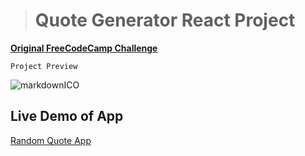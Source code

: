 > # Quote Generator React Project

[ **Original FreeCodeCamp Challenge**](https://www.freecodecamp.org/learn/front-end-libraries/front-end-libraries-projects/build-a-random-quote-machine 'go to challenge')

<!-- codeblocks -->

`Project Preview`

![markdownICO](https://drive.google.com/uc?id=1gyZoTUM2XNAHxSW948O9ixDBgQeYtuxj)
## Live Demo of App
[Random Quote App](https://react-random-quotes.herokuapp.com/ "Heroku app")
